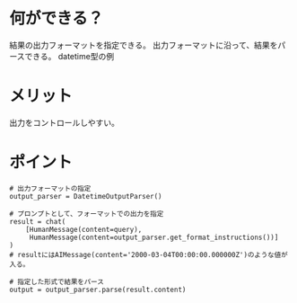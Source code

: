# 何ができる？
結果の出力フォーマットを指定できる。
出力フォーマットに沿って、結果をパースできる。
datetime型の例

# メリット
出力をコントロールしやすい。

# ポイント
```
# 出力フォーマットの指定
output_parser = DatetimeOutputParser()

# プロンプトとして、フォーマットでの出力を指定
result = chat(
    [HumanMessage(content=query),
     HumanMessage(content=output_parser.get_format_instructions())]
)
# resultにはAIMessage(content='2000-03-04T00:00:00.000000Z')のような値が入る。

# 指定した形式で結果をパース
output = output_parser.parse(result.content)
```


